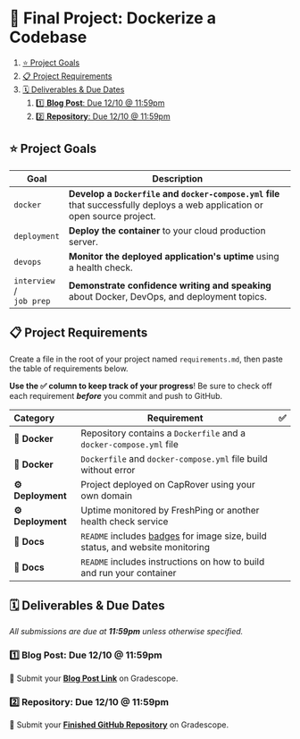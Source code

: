 # 🐳 Final Project: Dockerize a Codebase

<!-- TODO: Add description. -->

1. [⭐️ Project Goals](#%E2%AD%90%EF%B8%8F-project-goals)
1. [📋 Project Requirements](#%F0%9F%93%8B-project-requirements)
1. [🗓 Deliverables & Due Dates](#%F0%9F%97%93-deliverables-%26-due-dates)
   1. [1️⃣ **Blog Post**: Due 12/10 @ 11:59pm](#1%EF%B8%8F%E2%83%A3-%2a%2ablog-post%2a%2a%3A-due-12%2F10-%40-11%3A59pm)
   1. [2️⃣ **Repository**: Due 12/10 @ 11:59pm](#2%EF%B8%8F%E2%83%A3-%2a%2arepository%2a%2a%3A-due-12%2F10-%40-11%3A59pm)

## ⭐️ Project Goals

| Goal                        | Description                                                                                                                  |
| --------------------------- | ---------------------------------------------------------------------------------------------------------------------------- |
| `docker`                    | **Develop a `Dockerfile` and `docker-compose.yml` file** that successfully deploys a web application or open source project. |
| `deployment`                | **Deploy the container** to your cloud production server.                                                                    |
| `devops`                    | **Monitor the deployed application's uptime** using a health check.                                                          |
| `interview` /<br>`job prep` | **Demonstrate confidence writing and speaking** about Docker, DevOps, and deployment topics.                                 |

## 📋 Project Requirements

Create a file in the root of your project named `requirements.md`, then paste the table of requirements below.

**Use the ✅ column to keep track of your progress**! Be sure to check off each requirement _**before**_ you commit and push to GitHub.

| Category         | Requirement                                                                                         |   ✅   |
| :--------------- | --------------------------------------------------------------------------------------------------- | :---: |
| **🐳 Docker**     | Repository contains a `Dockerfile` and a `docker-compose.yml` file                                  |       |
| **🐳 Docker**     | `Dockerfile` and `docker-compose.yml` file build without error                                      |       |
| **⚙️ Deployment** | Project deployed on CapRover using your own domain                                                  |       |  |  |
| **⚙️ Deployment** | Uptime monitored by FreshPing or another health check service                                       |
| **📝 Docs**       | `README` includes [badges](https://shields.io) for image size, build status, and website monitoring |       |
| **📝 Docs**       | `README` includes instructions on how to build and run your container                               |       |

## 🗓 Deliverables & Due Dates

_All submissions are due at **11:59pm** unless otherwise specified._

### 1️⃣ **Blog Post**: Due 12/10 @ 11:59pm

🔗 Submit your **[Blog Post Link](https://www.gradescope.com/courses/295888)** on Gradescope.

### 2️⃣ **Repository**: Due 12/10 @ 11:59pm

🔗 Submit your **[Finished GitHub Repository](https://www.gradescope.com/courses/295888)** on Gradescope.
